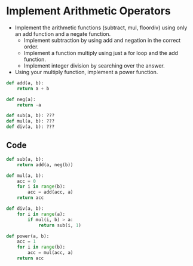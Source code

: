 Implement Arithmetic Operators
==============================

 - Implement the arithmetic functions (subtract, mul, floordiv) using only an add function and a negate function.
    - Implement subtraction by using add and negation in the correct order.
    - Implement a function multiply using just a for loop and the add function.
    - Implement integer division by searching over the answer.
 - Using your multiply function, implement a power function.

```python
def add(a, b):
    return a + b

def neg(a):
    return -a
```

```python
def sub(a, b): ???
def mul(a, b): ???
def div(a, b): ???
```

## Code

```python
def sub(a, b):
    return add(a, neg(b))

def mul(a, b):
    acc = 0
    for i in range(b):
        acc = add(acc, a)
    return acc

def div(a, b):
    for i in range(a):
        if mul(i, b) > a:
            return sub(i, 1)

def power(a, b):
    acc = 1
    for i in range(b):
        acc = mul(acc, a)
    return acc
```

